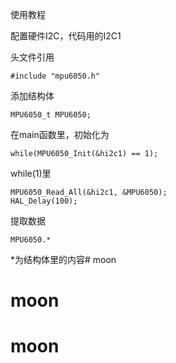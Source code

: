使用教程

配置硬件I2C，代码用的I2C1

头文件引用

```
#include "mpu6050.h"
```

添加结构体

```
MPU6050_t MPU6050;
```

在main函数里，初始化为

```
while(MPU6050_Init(&hi2c1) == 1);
```

while(1)里

```
MPU6050_Read_All(&hi2c1, &MPU6050);
HAL_Delay(100);
```

提取数据

```
MPU6050.*
```

*为结构体里的内容# moon
# moon
# moon
